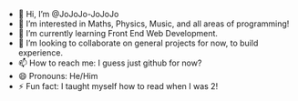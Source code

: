- 👋 Hi, I’m @JoJoJo-JoJoJo
- 👀 I’m interested in Maths, Physics, Music, and all areas of programming!
- 🌱 I’m currently learning Front End Web Development.
- 💞️ I’m looking to collaborate on general projects for now, to build experience.
- 📫 How to reach me: I guess just github for now?
- 😄 Pronouns: He/Him
- ⚡ Fun fact: I taught myself how to read when I was 2!

<!---
JoJoJo-JoJoJo/JoJoJo-JoJoJo is a ✨ special ✨ repository because its `README.md` (this file) appears on your GitHub profile.
You can click the Preview link to take a look at your changes.
--->
